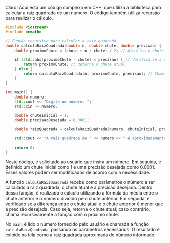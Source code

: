 Claro! Aqui está um código complexo em C++, que utiliza a biblioteca <cmath> para calcular a raiz quadrada de um número. O código também utiliza recursão para realizar o cálculo.

```cpp
#include <iostream>
#include <cmath>

// Função recursiva para calcular a raiz quadrada
double calculaRaizQuadrada(double n, double chute, double precisao) {
    double proximoChute = (chute + n / chute) / 2; // Atualiza o chute com a média entre o chute anterior e o número dividido pelo chute anterior

    if (std::abs(proximoChute - chute) < precisao) { // Verifica se a diferença entre os chutes é menor que a precisão desejada
        return proximoChute; // Retorna o chute atual
    } else {
        return calculaRaizQuadrada(n, proximoChute, precisao); // Chama recursivamente a função com o próximo chute
    }
}

int main() {
    double numero;
    std::cout << "Digite um número: ";
    std::cin >> numero;

    double chuteInicial = 1;
    double precisaoDesejada = 0.0001;

    double raizQuadrada = calculaRaizQuadrada(numero, chuteInicial, precisaoDesejada);

    std::cout << "A raiz quadrada de " << numero << " é aproximadamente: " << raizQuadrada << std::endl;

    return 0;
}
```

Neste código, é solicitado ao usuário que insira um número. Em seguida, é definido um chute inicial como 1 e uma precisão desejada como 0.0001. Esses valores podem ser modificados de acordo com a necessidade.

A função `calculaRaizQuadrada` recebe como parâmetros o número a ser calculado a raiz quadrada, o chute atual e a precisão desejada. Dentro dessa função, é realizado o cálculo utilizando a fórmula da média entre o chute anterior e o número dividido pelo chute anterior. Em seguida, é verificado se a diferença entre o chute atual e o chute anterior é menor que a precisão desejada. Caso seja, retorna o chute atual; caso contrário, chama recursivamente a função com o próximo chute.

No `main`, é lido o número fornecido pelo usuário e chamada a função `calculaRaizQuadrada`, passando os parâmetros necessários. O resultado é exibido na tela como a raiz quadrada aproximada do número informado.